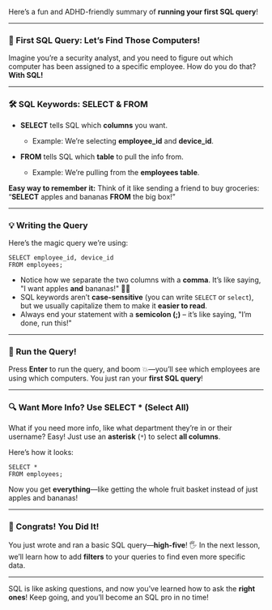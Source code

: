 Here’s a fun and ADHD-friendly summary of **running your first SQL query**!

---

### **🎯 First SQL Query: Let’s Find Those Computers!**

Imagine you’re a security analyst, and you need to figure out which computer has been assigned to a specific employee. How do you do that? **With SQL!**

---

### **🛠️ SQL Keywords: SELECT & FROM**

- **SELECT** tells SQL which **columns** you want.  
  - Example: We’re selecting **employee_id** and **device_id**.
  
- **FROM** tells SQL which **table** to pull the info from.  
  - Example: We’re pulling from the **employees table**.

**Easy way to remember it:** Think of it like sending a friend to buy groceries:  
“**SELECT** apples and bananas **FROM** the big box!”

---

### **💡 Writing the Query**  

Here’s the magic query we’re using:

```
SELECT employee_id, device_id 
FROM employees;
```

- Notice how we separate the two columns with a **comma**. It’s like saying, "I want apples **and** bananas!" 🍏🍌
- SQL keywords aren’t **case-sensitive** (you can write `SELECT` or `select`), but we usually capitalize them to make it **easier to read**.
- Always end your statement with a **semicolon (;)** – it’s like saying, "I’m done, run this!"

---

### **🚀 Run the Query!**  

Press **Enter** to run the query, and boom 💥—you’ll see which employees are using which computers. You just ran your **first SQL query**!

---

### **🔍 Want More Info? Use SELECT * (Select All)**  

What if you need more info, like what department they’re in or their username? Easy! Just use an **asterisk** (`*`) to select **all columns**.

Here’s how it looks:

```
SELECT * 
FROM employees;
```

Now you get **everything**—like getting the whole fruit basket instead of just apples and bananas!

---

### **🎉 Congrats! You Did It!**

You just wrote and ran a basic SQL query—**high-five**! 🖐️ In the next lesson, we’ll learn how to add **filters** to your queries to find even more specific data. 

---

SQL is like asking questions, and now you’ve learned how to ask the **right ones**! Keep going, and you’ll become an SQL pro in no time!